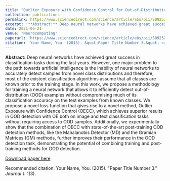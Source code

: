```yaml
---
title: "Outlier Exposure with Confidence Control for Out-of-Distribution Detection"
collection: publications
permalink: https://www.sciencedirect.com/science/article/abs/pii/S0925231221002393?via%3Dihub
excerpt: '**Abstract:** Deep neural networks have achieved great success in classification tasks during the last years. However, one major problem to the path towards artificial intelligence is the inability of neural networks to accurately detect samples from novel class distributions and therefore, most of the existent classification algorithms assume that all classes are known prior to the training stage. In this work, we propose a methodology for training a neural network that allows it to efficiently detect out-of-distribution (OOD) examples without compromising much of its classification accuracy on the test examples from known classes. We propose a novel loss function that gives rise to a novel method, Outlier Exposure with Confidence Control (OECC), which achieves superior results in OOD detection with OE both on image and text classification tasks without requiring access to OOD samples. Additionally, we experimentally show that the combination of OECC with state-of-the-art post-training OOD detection methods, like the Mahalanobis Detector (MD) and the Gramian Matrices (GM) methods, further improves their performance in the OOD detection task, demonstrating the potential of combining training and post-training methods for OOD detection.'
date: 2021-06-21
venue: 'Neurocomputing'
paperurl: 'https://www.sciencedirect.com/science/article/abs/pii/S0925231221002393?via%3Dihub'
citation: 'Your Name, You. (2015). &quot;Paper Title Number 3.&quot; <i>Journal 1</i>. 1(3).'
---
```

**Abstract:** Deep neural networks have achieved great success in classification tasks during the last years. However, one major problem to the path towards artificial intelligence is the inability of neural networks to accurately detect samples from novel class distributions and therefore, most of the existent classification algorithms assume that all classes are known prior to the training stage. In this work, we propose a methodology for training a neural network that allows it to efficiently detect out-of-distribution (OOD) examples without compromising much of its classification accuracy on the test examples from known classes. We propose a novel loss function that gives rise to a novel method, Outlier Exposure with Confidence Control (OECC), which achieves superior results in OOD detection with OE both on image and text classification tasks without requiring access to OOD samples. Additionally, we experimentally show that the combination of OECC with state-of-the-art post-training OOD detection methods, like the Mahalanobis Detector (MD) and the Gramian Matrices (GM) methods, further improves their performance in the OOD detection task, demonstrating the potential of combining training and post-training methods for OOD detection.

[Download paper here](https://arxiv.org/pdf/1906.03509.pdf)

Recommended citation: Your Name, You. (2015). "Paper Title Number 3." <i>Journal 1</i>. 1(3).
